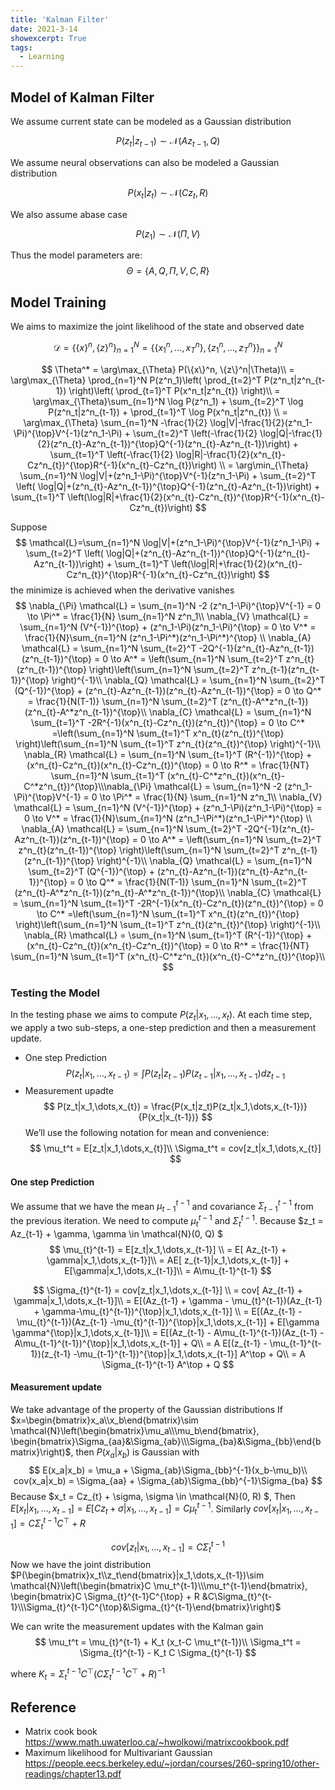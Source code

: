 ```yaml
---
title: 'Kalman Filter'
date: 2021-3-14
showexcerpt: True
tags:
  - Learning
---
```


## Model of Kalman Filter
We assume current state can be modeled as a Gaussian distribution

$$
P(z_t|z_{t-1}) \sim \mathcal{N}(Az_{t-1},Q)
$$

We assume neural observations can also be modeled a Gaussian distribution

$$
P(x_t|z_{t}) \sim \mathcal{N}(Cz_{t},R)
$$

We also assume abase case

$$
P(z_{1}) \sim \mathcal{N}(\Pi,V)
$$

Thus the model parameters are: 
$$
\Theta=\{A,Q,\Pi,V,C,R\}
$$

## Model Training
We aims to maximize the joint likelihood of the state and observed date 

$$
\mathcal{D}=\{\{x\}^n, \{z\}^n\}_{n=1}^N=\{\{x_1^n, \dots, x_T^n\}, \{z_1^n, \dots, z_T^n\}\}_{n=1}^N
$$ 

$$
\Theta^* = \arg\max_{\Theta} P(\{x\}^n, \{z\}^n|\Theta)\\
= \arg\max_{\Theta} \prod_{n=1}^N P(z^n_1)\left( \prod_{t=2}^T P(z^n_t|z^n_{t-1}) \right)\left( \prod_{t=1}^T P(x^n_t|z^n_{t}) \right)\\
= \arg\max_{\Theta}\sum_{n=1}^N \log P(z^n_1) + \sum_{t=2}^T \log  P(z^n_t|z^n_{t-1}) + \prod_{t=1}^T \log P(x^n_t|z^n_{t}) \\
= \arg\max_{\Theta} \sum_{n=1}^N -\frac{1}{2} \log|V|-\frac{1}{2}(z^n_1-\Pi)^{\top}V^{-1}(z^n_1-\Pi) + \sum_{t=2}^T \left(-\frac{1}{2} \log|Q|-\frac{1}{2}(z^n_{t}-Az^n_{t-1})^{\top}Q^{-1}(z^n_{t}-Az^n_{t-1})\right) + \sum_{t=1}^T \left(-\frac{1}{2} \log|R|-\frac{1}{2}(x^n_{t}-Cz^n_{t})^{\top}R^{-1}(x^n_{t}-Cz^n_{t})\right) \\
= \arg\min_{\Theta} \sum_{n=1}^N  \log|V|+(z^n_1-\Pi)^{\top}V^{-1}(z^n_1-\Pi) + \sum_{t=2}^T \left( \log|Q|+(z^n_{t}-Az^n_{t-1})^{\top}Q^{-1}(z^n_{t}-Az^n_{t-1})\right) + \sum_{t=1}^T \left(\log|R|+\frac{1}{2}(x^n_{t}-Cz^n_{t})^{\top}R^{-1}(x^n_{t}-Cz^n_{t})\right) 
$$

Suppose 
$$
\mathcal{L}=\sum_{n=1}^N \log|V|+(z^n_1-\Pi)^{\top}V^{-1}(z^n_1-\Pi) + \sum_{t=2}^T \left( \log|Q|+(z^n_{t}-Az^n_{t-1})^{\top}Q^{-1}(z^n_{t}-Az^n_{t-1})\right) + \sum_{t=1}^T \left(\log|R|+\frac{1}{2}(x^n_{t}-Cz^n_{t})^{\top}R^{-1}(x^n_{t}-Cz^n_{t})\right)
$$
the minimize is achieved when the derivative vanishes
$$
\nabla_{\Pi} \mathcal{L} = \sum_{n=1}^N -2 (z^n_1-\Pi)^{\top}V^{-1} = 0 \to \Pi^* = \frac{1}{N} \sum_{n=1}^N z^n_1\\
\nabla_{V} \mathcal{L} = \sum_{n=1}^N (V^{-1})^{\top} + (z^n_1-\Pi)(z^n_1-\Pi)^{\top} = 0 \to V^* = \frac{1}{N}\sum_{n=1}^N  (z^n_1-\Pi^*)(z^n_1-\Pi^*)^{\top}  \\
\nabla_{A} \mathcal{L} = \sum_{n=1}^N \sum_{t=2}^T -2Q^{-1}(z^n_{t}-Az^n_{t-1})(z^n_{t-1})^{\top} = 0 \to A^* = \left(\sum_{n=1}^N \sum_{t=2}^T z^n_{t}(z^n_{t-1})^{\top} \right)\left(\sum_{n=1}^N \sum_{t=2}^T z^n_{t-1}(z^n_{t-1})^{\top} \right)^{-1}\\
\nabla_{Q} \mathcal{L} = \sum_{n=1}^N \sum_{t=2}^T (Q^{-1})^{\top} + (z^n_{t}-Az^n_{t-1})(z^n_{t}-Az^n_{t-1})^{\top} = 0 \to Q^* = \frac{1}{N(T-1)} \sum_{n=1}^N \sum_{t=2}^T (z^n_{t}-A^*z^n_{t-1})(z^n_{t}-A^*z^n_{t-1})^{\top}\\
\nabla_{C} \mathcal{L} = \sum_{n=1}^N \sum_{t=1}^T -2R^{-1}(x^n_{t}-Cz^n_{t})(z^n_{t})^{\top} = 0 \to C^* =\left(\sum_{n=1}^N \sum_{t=1}^T x^n_{t}(z^n_{t})^{\top} \right)\left(\sum_{n=1}^N \sum_{t=1}^T z^n_{t}(z^n_{t})^{\top} \right)^{-1}\\
\nabla_{R} \mathcal{L} = \sum_{n=1}^N \sum_{t=1}^T (R^{-1})^{\top} + (x^n_{t}-Cz^n_{t})(x^n_{t}-Cz^n_{t})^{\top} = 0 \to R^* = \frac{1}{NT} \sum_{n=1}^N \sum_{t=1}^T (x^n_{t}-C^*z^n_{t})(x^n_{t}-C^*z^n_{t})^{\top}\\\nabla_{\Pi} \mathcal{L} = \sum_{n=1}^N -2 (z^n_1-\Pi)^{\top}V^{-1} = 0 \to \Pi^* = \frac{1}{N} \sum_{n=1}^N z^n_1\\
\nabla_{V} \mathcal{L} = \sum_{n=1}^N (V^{-1})^{\top} + (z^n_1-\Pi)(z^n_1-\Pi)^{\top} = 0 \to V^* = \frac{1}{N}\sum_{n=1}^N  (z^n_1-\Pi^*)(z^n_1-\Pi^*)^{\top}  \\
\nabla_{A} \mathcal{L} = \sum_{n=1}^N \sum_{t=2}^T -2Q^{-1}(z^n_{t}-Az^n_{t-1})(z^n_{t-1})^{\top} = 0 \to A^* = \left(\sum_{n=1}^N \sum_{t=2}^T z^n_{t}(z^n_{t-1})^{\top} \right)\left(\sum_{n=1}^N \sum_{t=2}^T z^n_{t-1}(z^n_{t-1})^{\top} \right)^{-1}\\
\nabla_{Q} \mathcal{L} = \sum_{n=1}^N \sum_{t=2}^T (Q^{-1})^{\top} + (z^n_{t}-Az^n_{t-1})(z^n_{t}-Az^n_{t-1})^{\top} = 0 \to Q^* = \frac{1}{N(T-1)} \sum_{n=1}^N \sum_{t=2}^T (z^n_{t}-A^*z^n_{t-1})(z^n_{t}-A^*z^n_{t-1})^{\top}\\
\nabla_{C} \mathcal{L} = \sum_{n=1}^N \sum_{t=1}^T -2R^{-1}(x^n_{t}-Cz^n_{t})(z^n_{t})^{\top} = 0 \to C^* =\left(\sum_{n=1}^N \sum_{t=1}^T x^n_{t}(z^n_{t})^{\top} \right)\left(\sum_{n=1}^N \sum_{t=1}^T z^n_{t}(z^n_{t})^{\top} \right)^{-1}\\
\nabla_{R} \mathcal{L} = \sum_{n=1}^N \sum_{t=1}^T (R^{-1})^{\top} + (x^n_{t}-Cz^n_{t})(x^n_{t}-Cz^n_{t})^{\top} = 0 \to R^* = \frac{1}{NT} \sum_{n=1}^N \sum_{t=1}^T (x^n_{t}-C^*z^n_{t})(x^n_{t}-C^*z^n_{t})^{\top}\\
$$

### Testing the Model
In the testing phase we aims to compute $P(z_t|x_1,\dots,x_t)$. At each time step, we apply a two sub-steps, a one-step prediction and then a measurement update. 

- One step Prediction
$$
P(z_t|x_1,\dots,x_{t-1}) = \int P(z_t|z_{t-1}) P(z_{t-1}|x_1,\dots,x_{t-1}) dz_{t-1}
$$
- Measurement upadte
$$
P(z_t|x_1,\dots,x_{t}) = \frac{P(x_t|z_t)P(z_t|x_1,\dots,x_{t-1})}{P(x_t|x_{t-1})}
$$
We’ll use the following notation for mean and convenience:
$$
\mu_t^t = E[z_t|x_1,\dots,x_{t}]\\
\Sigma_t^t = cov[z_t|x_1,\dots,x_{t}]
$$
#### One step Prediction
We assume that we have the mean $\mu_{t-1}^{t-1}$ and covariance $\Sigma_{t-1}^{t-1}$ from the previous iteration. We need to compute $\mu_{t}^{t-1}$ and $\Sigma_{t}^{t-1}$. Because $z_t = Az_{t-1} + \gamma, \gamma \in \mathcal{N}(0, Q) $
$$
\mu_{t}^{t-1} = E[z_t|x_1,\dots,x_{t-1}] \\
=  E[ Az_{t-1} + \gamma|x_1,\dots,x_{t-1}]\\
=  AE[ z_{t-1}|x_1,\dots,x_{t-1}] + E[\gamma|x_1,\dots,x_{t-1}]\\
=  A\mu_{t-1}^{t-1}
$$

$$
\Sigma_{t}^{t-1} = cov[z_t|x_1,\dots,x_{t-1}] \\
=  cov[ Az_{t-1} + \gamma|x_1,\dots,x_{t-1}]\\
=  E[(Az_{t-1} + \gamma - \mu_{t}^{t-1})(Az_{t-1} + \gamma-\mu_{t}^{t-1})^{\top}|x_1,\dots,x_{t-1}] \\
=  E[(Az_{t-1} - \mu_{t}^{t-1})(Az_{t-1} -\mu_{t}^{t-1})^{\top}|x_1,\dots,x_{t-1}] + E[\gamma \gamma^{\top}|x_1,\dots,x_{t-1}]\\
=  E[(Az_{t-1} - A\mu_{t-1}^{t-1})(Az_{t-1} -A\mu_{t-1}^{t-1})^{\top}|x_1,\dots,x_{t-1}] + Q\\
= A E[(z_{t-1} - \mu_{t-1}^{t-1})(z_{t-1} -\mu_{t-1}^{t-1})^{\top}|x_1,\dots,x_{t-1}] A^\top + Q\\
= A \Sigma_{t-1}^{t-1} A^\top + Q
$$
#### Measurement update
We take advantage of the property of the Gaussian distributions
If $x=\begin{bmatrix}x_a\\x_b\end{bmatrix}\sim \mathcal{N}\left(\begin{bmatrix}\mu_a\\\mu_b\end{bmatrix}, \begin{bmatrix}\Sigma_{aa}&\Sigma_{ab}\\\Sigma_{ba}&\Sigma_{bb}\end{bmatrix}\right)$, then $P(x_a|x_b)$ is Gaussian with 
$$
E(x_a|x_b) = \mu_a + \Sigma_{ab}\Sigma_{bb}^{-1}(x_b-\mu_b)\\
cov(x_a|x_b) = \Sigma_{aa} + \Sigma_{ab}\Sigma_{bb}^{-1}\Sigma_{ba}
$$
Because $x_t = Cz_{t} + \sigma, \sigma \in \mathcal{N}(0, R) $, Then $E[x_t|x_1,\dots,x_{t-1}]=E[Cz_{t} + \sigma|x_1,\dots,x_{t-1}]=C \mu_{t}^{t-1}$. Similarly $cov[x_t|x_1,\dots,x_{t-1}]=C \Sigma_{t}^{t-1}C^{\top} + R$

$$
cov[z_t|x_1,\dots,x_{t-1}] = C\Sigma_{t}^{t-1}
$$
Now we have the joint distribution $P(\begin{bmatrix}x_t\\z_t\end{bmatrix}|x_1,\dots,x_{t-1})\sim \mathcal{N}\left(\begin{bmatrix}C \mu_t^{t-1}\\\mu_t^{t-1}\end{bmatrix}, \begin{bmatrix}C \Sigma_{t}^{t-1}C^{\top} + R &C\Sigma_{t}^{t-1}\\\Sigma_{t}^{t-1}C^{\top}&\Sigma_{t}^{t-1}\end{bmatrix}\right)$


We can write the measurement updates with the Kalman gain
$$
\mu_t^t = \mu_{t}^{t-1} + K_t (x_t-C \mu_t^{t-1})\\
\Sigma_t^t = \Sigma_{t}^{t-1} - K_t C \Sigma_{t}^{t-1}
$$

where $K_t = \Sigma_t^{t-1}C^{\top}(C\Sigma_{t}^{t-1}C^{\top}+R)^{-1}$

## Reference
- Matrix cook book https://www.math.uwaterloo.ca/~hwolkowi/matrixcookbook.pdf
- Maximum likelihood for Multivariant Gaussian https://people.eecs.berkeley.edu/~jordan/courses/260-spring10/other-readings/chapter13.pdf